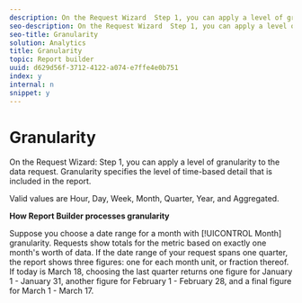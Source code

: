 ```yaml
---
description: On the Request Wizard  Step 1, you can apply a level of granularity to the data request. Granularity specifies the level of time-based detail that is included in the report.
seo-description: On the Request Wizard  Step 1, you can apply a level of granularity to the data request. Granularity specifies the level of time-based detail that is included in the report.
seo-title: Granularity
solution: Analytics
title: Granularity
topic: Report builder
uuid: d629d56f-3712-4122-a074-e7ffe4e0b751
index: y
internal: n
snippet: y
---
```


# Granularity

On the Request Wizard: Step 1, you can apply a level of granularity to the data request. Granularity specifies the level of time-based detail that is included in the report.

Valid values are Hour, Day, Week, Month, Quarter, Year, and Aggregated.

**How Report Builder processes granularity**

Suppose you choose a date range for a month with [!UICONTROL Month] granularity. Requests show totals for the metric based on exactly one month's worth of data. If the date range of your request spans one quarter, the report shows three figures: one for each month unit, or fraction thereof. If today is March 18, choosing the last quarter returns one figure for January 1 - January 31, another figure for February 1 - February 28, and a final figure for March 1 - March 17. 
